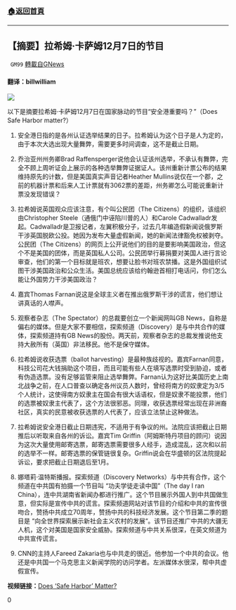 ###  [:house:返回首頁](https://github.com/ourhimalayas/txt)
---

## 【摘要】拉希姆·卡萨姆12月7日的节目
` GM99` [轉載自GNews](https://gnews.org/zh-hans/632492/)

#### **翻译：billwilliam**

![]()![](https://gnews-media-offload.s3.amazonaws.com/wp-content/uploads/2020/12/09111252/NP1.jpg)

以下是摘要拉希姆·卡萨姆12月7日在国家脉动的节目“安全港重要吗？”（Does Safe Harbor matter?）

1. 安全港日指的是各州认证选举结果的日子。拉希姆认为这个日子是人为定的，由于本次大选出现大量舞弊，需要更多时间调查，这不是截止日期。

2. 乔治亚州州务卿Brad Raffensperger说他会认证该州选举，不承认有舞弊，完全不顾上周听证会上展示的各种选举舞弊证据证人。该州重新计票公布的结果维持原先的计数，但是美国真实声音记者Heather Mullins说仅在一个郡，之前的机器计票和后来人工计票就有3062票的差距，州务卿怎么可能说重新计票没发现错误？

3. 拉希姆说英国观众应该注意，有个叫公民团（The Citizens）的组织，该组织由Christopher Steele（通俄门中诬陷川普的人）和Carole Cadwalladr发起。Cadwalladr是卫报记者，左翼积极分子，过去几年编造假新闻说俄罗斯干涉英国脱欧公投。她因为发布大量虚假新闻，她的新闻法律豁免权被剥夺。公民团（The Citizens）的网页上公开说他们的目的是要影响美国政治，但这个不是美国的团体，而是英国私人公司。公民团举行募捐要对美国人进行言论审查，他们的第一个目标就是班农，想要让脸书对班农禁播。这是外国组织试图干涉美国政治和公众生活。美国总统应该给约翰逊首相打电话问，你们怎么能让外国势力干涉美国政治？

4. 嘉宾Thomas Farnan说这是全球主义者在推出俄罗斯干涉的谎言，他们想让讲真话的人噤声。

5. 观察者杂志（The Spectator）的总裁要创立一个新闻网叫GB News，自称是偏右的媒体。但是大家不要相信，探索频道（Discovery）是与中共合作的媒体，探索频道持有GB News的股份。两天前，观察者杂志的总裁发推说他支持大赦所有（英国）非法移民。他不是保守媒体。

6. 拉希姆说收获选票（ballot harvesting）是最种族歧视的。嘉宾Farnan同意，科技公司花大钱捐助这个项目，而且可能有些人在填写选票时受到胁迫，或者有伪造选票。没有足够监管来阻止选举舞弊。Farnan认为这好比美国历史上南北战争之前，在人口普查以确定各州议员人数时，曾经将南方的奴隶定为3/5个人统计，这使得南方奴隶主在国会有很大话语权，但是奴隶不能投票，他们的选票被奴隶主代表了，这个方法很邪恶。同理，收获选票经常出现在非洲裔社区，真实的民意被收获选票的人代表了，应该立法禁止这种做法。

7. 拉希姆说安全港日截止日期违宪，不适用于有争议的州。法院应该把截止日期推后以听取来自各州的诉讼。嘉宾Tim Griffin（阿姆斯特丹项目的顾问）说因为这次大量使用邮寄选票，邮寄选票需要很多人经手，造成混乱，这次和以前的选举不一样。邮寄选票的保管链很复杂。Griffin说会在华盛顿的区法院提起诉讼，要求把截止日期退后至1月。

8. 娜塔莉·温特斯播报。探索频道（Discovery Networks）与中共有合作，这个频道在中共国有拍摄一个节目叫 “功夫学徒走读中国”（The day I ran China），连中共湖南省新闻办都进行推广。这个节目展示外国人到中共国做生意，但实际是宣传中共的谎言。探索频道网站对该节目的介绍和中共的宣传很吻合，赞扬中共成立70周年，赞扬中共的科技经济发展。这个节目第二季的题目是 “向全世界探索展示新社会主义农村的发展“。该节目还推广中共的大疆无人机，这个对美国是国家安全威胁。探索频道与中共关系很深，在英文频道为中共宣传谎言。

9. CNN的主持人Fareed Zakaria也与中共走的很近。他参加一个中共的会议。他还是中共国一个马克思主义新闻学院的访问学者。左派媒体水很深，帮中共虚假宣传。

**视频链接：**[Does ‘Safe Harbor’ Matter?](https://www.youtube.com/watch?v=ot85vHJ9ZcA)

0
